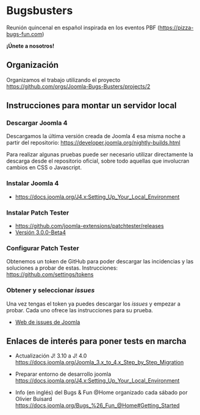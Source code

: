 # Bugsbusters

Reunión quincenal en español inspirada en los eventos PBF (<https://pizza-bugs-fun.com>)

**¡Únete a nosotros!**

## Organización

Organizamos el trabajo utilizando el proyecto https://github.com/orgs/Joomla-Bugs-Busters/projects/2

## Instrucciones para montar un servidor local

### Descargar Joomla 4

Descargamos la última versión creada de Joomla 4 esa misma noche a partir del repositorio:
<https://developer.joomla.org/nightly-builds.html>

Para realizar algunas pruebas puede ser necesario utilizar directamente la descarga desde el repositorio oficial, sobre todo aquellas que involucran cambios en CSS o Javascript.

### Instalar Joomla 4

- <https://docs.joomla.org/J4.x:Setting_Up_Your_Local_Environment>

### Instalar Patch Tester

- <https://github.com/joomla-extensions/patchtester/releases>
- [Versión 3.0.0-Beta4](https://github.com/joomla-extensions/patchtester/releases/tag/3.0.0-beta4)

### Configurar Patch Tester

Obtenemos un token de GitHub para poder descargar las incidencias y las soluciones a probar de estas. Instrucciones: <https://github.com/settings/tokens>

### Obtener y seleccionar *issues*

Una vez tengas el token ya puedes descargar los *issues* y empezar a probar. Cada uno ofrece las instrucciones para su prueba.

- [Web de issues de Joomla](https://issues.joomla.org/)

## Enlaces de interés para poner tests en marcha

- Actualización  J! 3.10 a J! 4.0
<https://docs.joomla.org/Joomla_3.x_to_4.x_Step_by_Step_Migration>

- Preparar entorno de desarrollo joomla
<https://docs.joomla.org/J4.x:Setting_Up_Your_Local_Environment>

- Info (en inglés) del Bugs & Fun @Home organizado cada sábado por Olivier Buisard
https://docs.joomla.org/Bugs_%26_Fun_@Home#Getting_Started
